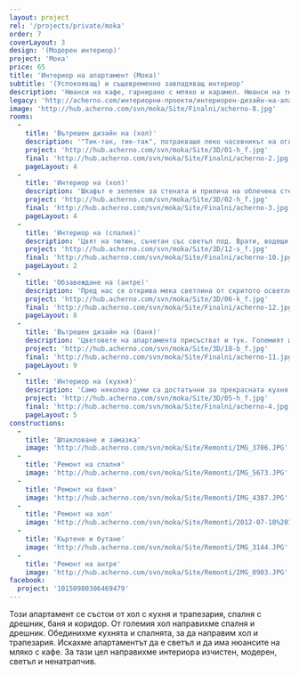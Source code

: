 ```yaml
---
layout: project
rel: '/projects/private/moka'
order: 7
coverLayout: 3
design: '(Модерен интериор)'
project: 'Мока'
price: 65
title: 'Интериор на апартамент (Мока)'
subtitle: '(Успокояващ) и същевременно завладяващ интериор'
description: 'Нюанси на кафе, гарнирано с мляко и карамел. Нюанси на тютюн и сив дим. Меки цветове, напомнящи ароматна чаша кафе и догаряща цигара.'
legacy: 'http://acherno.com/интериорни-проекти/интериорен-дизайн-на-апартаменти/мока/интериорен-дизайн.html'
image: 'http://hub.acherno.com/svn/moka/Site/Finalni/acherno-8.jpg'
rooms:
  -
    title: 'Вътрешен дизайн на (хол)'
    description: '"Тик-так, тик-так", потракваше леко часовникът на огледалото. Цифрите му бяха разпилени, сякаш някой просто ги беше посипал по огледалото, ей така, без някаква конкретна причина. Голямото огледало отразяваше сивия мек диван, част от голямата композиция с камината и абстрактната картина на стената.'
    project: 'http://hub.acherno.com/svn/moka/Site/3D/01-h_f.jpg'
    final: 'http://hub.acherno.com/svn/moka/Site/Finalni/acherno-2.jpg'
    pageLayout: 4
  -
    title: 'Интериор на (хол)'
    description: 'Шкафът е зелепен за стената и прилича на облечена стена, но всъщност е скривалище за вино. Ако пък седнеш на дивана, може удобно да погледаш телевизия или, наблюдавайки огъня в камината, просто да поспиш сладък следобеден сън.'
    project: 'http://hub.acherno.com/svn/moka/Site/3D/02-h_f.jpg'
    final: 'http://hub.acherno.com/svn/moka/Site/Finalni/acherno-3.jpg'
    pageLayout: 4
  -
    title: 'Интериор на (спалня)'
    description: 'Цвят на тютюн, съчетан със светъл под. Врати, водещи към скрит дрешник. Меки цветове и осветление. И огромен телевизор срещу леглото, за да можеш да се насладиш на любимото си предавaне или футболните дербита както в късната делнична вечер, така и в неделя през деня.'
    project: 'http://hub.acherno.com/svn/moka/Site/3D/12-s_f.jpg'
    final: 'http://hub.acherno.com/svn/moka/Site/Finalni/acherno-10.jpg'
    pageLayout: 2
  -
    title: 'Обзавеждане на (антре)'
    description: 'Пред нас се открива мека светлина от скритото осветление, а големият и удобен шкаф побира всички обувки и връхни дрехи, подходящи за времето, когато настъпва есента. Може да се огледаш в голямото огледало преди излизане, а в дъното се виждат раираните врати на големия гардероб, където скрихме прахосмукачката, дъските за гладене и какво ли още не. Пералнята скрихме зад входната врата, допълваща се с вратите благодарение на еднаквия тон. Така всичко си има място и е прибрано и подредено.'
    project: 'http://hub.acherno.com/svn/moka/Site/3D/06-k_f.jpg'
    final: 'http://hub.acherno.com/svn/moka/Site/Finalni/acherno-12.jpg'
    pageLayout: 8
  -
    title: 'Вътрешен дизайн на (баня)'
    description: 'Цветовете на апартамента присъстват и тук. Големият шкаф с огледало побира всичко необходимо, а удобният голям плот се показва над мивката. Банята може и да е малка, но разполага с всичко, от което човек има нужда.'
    project: 'http://hub.acherno.com/svn/moka/Site/3D/18-b_f.jpg'
    final: 'http://hub.acherno.com/svn/moka/Site/Finalni/acherno-11.jpg'
    pageLayout: 9
  -
    title: 'Интериор на (кухня)'
    description: 'Само няколко думи са достатъчни за прекрасната кухня. Малка, но удобна. Изчистена, без да й липсва нищо. Напълно функционална, без да изглежда претрупана.'
    project: 'http://hub.acherno.com/svn/moka/Site/3D/05-h_f.jpg'
    final: 'http://hub.acherno.com/svn/moka/Site/Finalni/acherno-4.jpg'
    pageLayout: 5
constructions:
  -
    title: 'Шпакловане и замазка'
    image: 'http://hub.acherno.com/svn/moka/Site/Remonti/IMG_3706.JPG'
  -
    title: 'Ремонт на спалня'
    image: 'http://hub.acherno.com/svn/moka/Site/Remonti/IMG_5673.JPG'
  -
    title: 'Ремонт на баня'
    image: 'http://hub.acherno.com/svn/moka/Site/Remonti/IMG_4387.JPG'
  -
    title: 'Ремонт на хол'
    image: 'http://hub.acherno.com/svn/moka/Site/Remonti/2012-07-10%2013.17.38.jpg'
  -
    title: 'Къртене и бутане'
    image: 'http://hub.acherno.com/svn/moka/Site/Remonti/IMG_3144.JPG'
  -
    title: 'Ремонт на антре'
    image: 'http://hub.acherno.com/svn/moka/Site/Remonti/IMG_0903.JPG'
facebook:
  project: '10150980306469479'
---
```

Този апартамент се състои от хол с кухня и трапезария, спалня с дрешник, баня и коридор. От големия хол направихме спалня и дрешник. Обединихме кухнята и спалнята, за да направим хол и трапезария. Искахме апартаментът да е светъл и да има нюансите на мляко с кафе. За тази цел направихме интериора изчистен, модерен, светъл и ненатрапчив.
